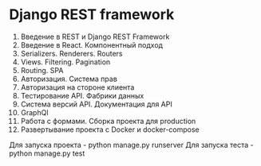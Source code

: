 # Django REST framework
1. Введение в REST и Django REST Framework
2. Введение в React. Компонентный подход
3. Serializers. Renderers. Routers
4. Views. Filtering. Pagination
5. Routing. SPA
6. Авторизация. Система прав
7. Авторизация на стороне клиента
8. Тестирование API. Фабрики данных
9. Система версий API. Документация для API
10. GraphQl
11. Работа с формами. Сборка проекта для production
12. Развертывание проекта с Docker и docker-compose

Для запуска проекта - python manage.py runserver
Для запуска теста - python manage.py test
